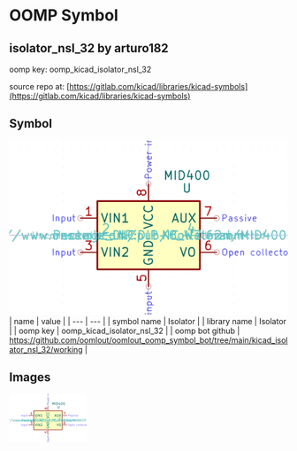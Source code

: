 # OOMP Symbol  
## isolator_nsl_32  by arturo182  
  
oomp key: oomp_kicad_isolator_nsl_32  
  
source repo at: [https://gitlab.com/kicad/libraries/kicad-symbols](https://gitlab.com/kicad/libraries/kicad-symbols)  
## Symbol  
  
[![working.png](working_600.png)](working.png)  
| name | value | 
| --- | --- | 
| symbol name | Isolator | 
| library name | Isolator | 
| oomp key | oomp_kicad_isolator_nsl_32 | 
| oomp bot github | https://github.com/oomlout/oomlout_oomp_symbol_bot/tree/main/kicad_isolator_nsl_32/working | 
## Images  
  
[![working.png](working_140.png)](working.png)  
